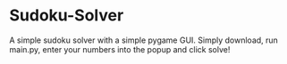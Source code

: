 # Sudoku-Solver
A simple sudoku solver with a simple pygame GUI. Simply download, run main.py, enter your numbers into the popup and click solve!

